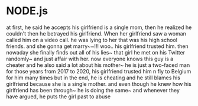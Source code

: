 # NODE.js

at first, he said he accepts his girlfriend is a single mom, then he realized he couldn't then he betrayed his girlfriend. 
When her girlfriend saw a woman called him on a video call. he was lying to her that was his high school friends. and she gonna get marry~~!!!
woo.. his girlfriend trusted him. then nowaday she finally finds out all of his lies~
that girl he met on his Twitter randomly~ and just affair with her.
now everyone knows this guy is a cheater
and he also said a lot about his mother~ he is just a two-faced man
for those years from 2017 to 2020, his girlfriend trusted him n fly to Belgium for him many times but in the end, 
he is cheating and he still blames his girlfriend because she is a single mother. 
and even though he knew how his girlfriend has been through~ he is doing the same~
and whenever they have argued, he puts the girl past to abuse 
